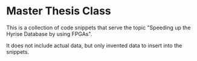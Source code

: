 # Master Thesis Class

This is a collection of code snippets that serve the topic "Speeding up the Hyrise Database by using FPGAs". 

It does not include actual data, but only invented data to insert into the snippets.
